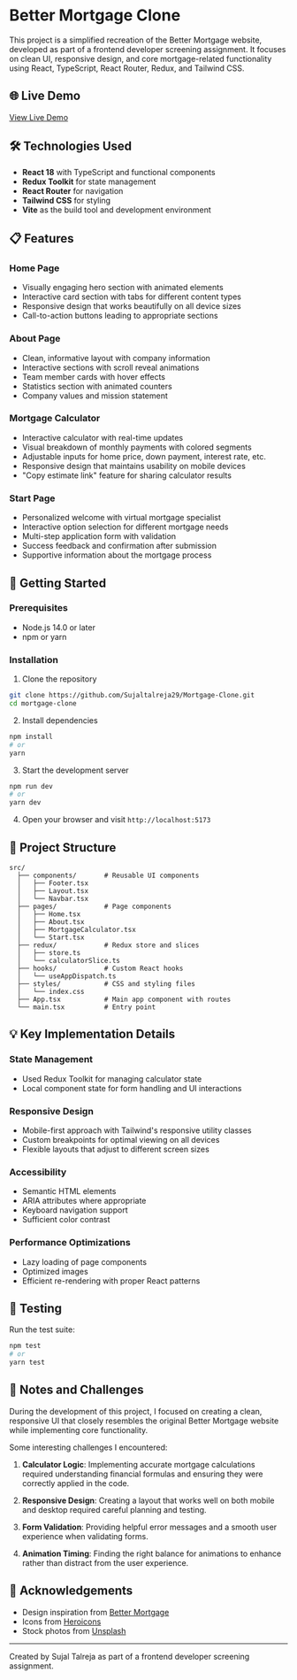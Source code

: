 # Better Mortgage Clone

This project is a simplified recreation of the Better Mortgage website, developed as part of a frontend developer screening assignment. It focuses on clean UI, responsive design, and core mortgage-related functionality using React, TypeScript, React Router, Redux, and Tailwind CSS.

## 🌐 Live Demo

[View Live Demo](https://mortgage-clone.vercel.app)

## 🛠️ Technologies Used

- **React 18** with TypeScript and functional components
- **Redux Toolkit** for state management
- **React Router** for navigation
- **Tailwind CSS** for styling
- **Vite** as the build tool and development environment

## 📋 Features

### Home Page
- Visually engaging hero section with animated elements
- Interactive card section with tabs for different content types
- Responsive design that works beautifully on all device sizes
- Call-to-action buttons leading to appropriate sections

### About Page
- Clean, informative layout with company information
- Interactive sections with scroll reveal animations
- Team member cards with hover effects
- Statistics section with animated counters
- Company values and mission statement

### Mortgage Calculator
- Interactive calculator with real-time updates
- Visual breakdown of monthly payments with colored segments
- Adjustable inputs for home price, down payment, interest rate, etc.
- Responsive design that maintains usability on mobile devices
- "Copy estimate link" feature for sharing calculator results

### Start Page
- Personalized welcome with virtual mortgage specialist
- Interactive option selection for different mortgage needs
- Multi-step application form with validation
- Success feedback and confirmation after submission
- Supportive information about the mortgage process

## 🚀 Getting Started

### Prerequisites
- Node.js 14.0 or later
- npm or yarn

### Installation

1. Clone the repository
```bash
git clone https://github.com/Sujaltalreja29/Mortgage-Clone.git
cd mortgage-clone
```

2. Install dependencies
```bash
npm install
# or
yarn
```

3. Start the development server
```bash
npm run dev
# or
yarn dev
```

4. Open your browser and visit `http://localhost:5173`

## 📁 Project Structure

```
src/
  ├── components/       # Reusable UI components
  │   ├── Footer.tsx
  │   ├── Layout.tsx
  │   └── Navbar.tsx
  ├── pages/            # Page components
  │   ├── Home.tsx
  │   ├── About.tsx
  │   ├── MortgageCalculator.tsx
  │   └── Start.tsx
  ├── redux/            # Redux store and slices
  │   ├── store.ts
  │   └── calculatorSlice.ts
  ├── hooks/            # Custom React hooks
  │   └── useAppDispatch.ts
  ├── styles/           # CSS and styling files
  │   └── index.css
  ├── App.tsx           # Main app component with routes
  └── main.tsx          # Entry point
```

## 💡 Key Implementation Details

### State Management
- Used Redux Toolkit for managing calculator state
- Local component state for form handling and UI interactions

### Responsive Design
- Mobile-first approach with Tailwind's responsive utility classes
- Custom breakpoints for optimal viewing on all devices
- Flexible layouts that adjust to different screen sizes

### Accessibility
- Semantic HTML elements
- ARIA attributes where appropriate
- Keyboard navigation support
- Sufficient color contrast

### Performance Optimizations
- Lazy loading of page components
- Optimized images
- Efficient re-rendering with proper React patterns

## 🧪 Testing

Run the test suite:

```bash
npm test
# or
yarn test
```

## 📝 Notes and Challenges

During the development of this project, I focused on creating a clean, responsive UI that closely resembles the original Better Mortgage website while implementing core functionality.

Some interesting challenges I encountered:

1. **Calculator Logic**: Implementing accurate mortgage calculations required understanding financial formulas and ensuring they were correctly applied in the code.

2. **Responsive Design**: Creating a layout that works well on both mobile and desktop required careful planning and testing.

3. **Form Validation**: Providing helpful error messages and a smooth user experience when validating forms.

4. **Animation Timing**: Finding the right balance for animations to enhance rather than distract from the user experience.


## 🙏 Acknowledgements

- Design inspiration from [Better Mortgage](https://better-take-home.vercel.app/)
- Icons from [Heroicons](https://heroicons.com/)
- Stock photos from [Unsplash](https://unsplash.com/)

---

Created by Sujal Talreja as part of a frontend developer screening assignment.